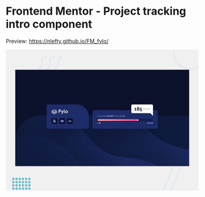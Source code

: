 
# Frontend Mentor - Project tracking intro component

Preview: https://nlefty.github.io/FM_fylo/

![Design preview for the Project tracking intro component coding challenge](./design/desktop-preview.jpg)


